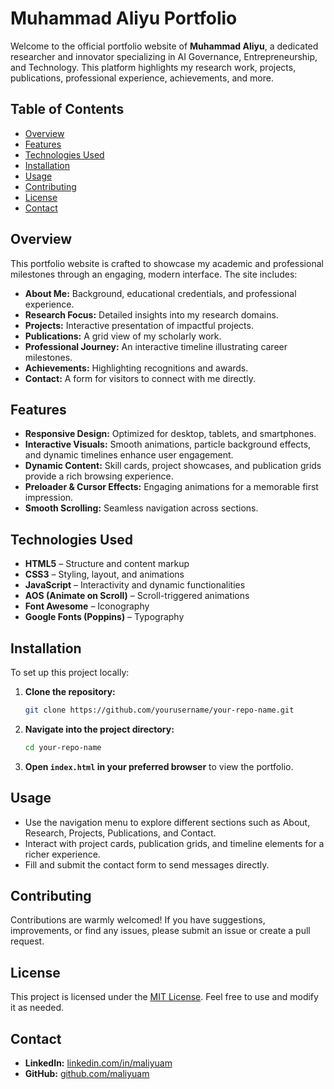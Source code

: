 # Muhammad Aliyu Portfolio

Welcome to the official portfolio website of **Muhammad Aliyu**, a dedicated researcher and innovator specializing in AI Governance, Entrepreneurship, and Technology. This platform highlights my research work, projects, publications, professional experience, achievements, and more.

## Table of Contents

- [Overview](#overview)
- [Features](#features)
- [Technologies Used](#technologies-used)
- [Installation](#installation)
- [Usage](#usage)
- [Contributing](#contributing)
- [License](#license)
- [Contact](#contact)

## Overview

This portfolio website is crafted to showcase my academic and professional milestones through an engaging, modern interface. The site includes:

- **About Me:** Background, educational credentials, and professional experience.
- **Research Focus:** Detailed insights into my research domains.
- **Projects:** Interactive presentation of impactful projects.
- **Publications:** A grid view of my scholarly work.
- **Professional Journey:** An interactive timeline illustrating career milestones.
- **Achievements:** Highlighting recognitions and awards.
- **Contact:** A form for visitors to connect with me directly.

## Features

- **Responsive Design:** Optimized for desktop, tablets, and smartphones.
- **Interactive Visuals:** Smooth animations, particle background effects, and dynamic timelines enhance user engagement.
- **Dynamic Content:** Skill cards, project showcases, and publication grids provide a rich browsing experience.
- **Preloader & Cursor Effects:** Engaging animations for a memorable first impression.
- **Smooth Scrolling:** Seamless navigation across sections.

## Technologies Used

- **HTML5** – Structure and content markup
- **CSS3** – Styling, layout, and animations
- **JavaScript** – Interactivity and dynamic functionalities
- **AOS (Animate on Scroll)** – Scroll-triggered animations
- **Font Awesome** – Iconography
- **Google Fonts (Poppins)** – Typography

## Installation

To set up this project locally:

1. **Clone the repository:**

   ```bash
   git clone https://github.com/yourusername/your-repo-name.git
   ```

2. **Navigate into the project directory:**

   ```bash
   cd your-repo-name
   ```

3. **Open `index.html` in your preferred browser** to view the portfolio.

## Usage

- Use the navigation menu to explore different sections such as About, Research, Projects, Publications, and Contact.
- Interact with project cards, publication grids, and timeline elements for a richer experience.
- Fill and submit the contact form to send messages directly.

## Contributing

Contributions are warmly welcomed! If you have suggestions, improvements, or find any issues, please submit an issue or create a pull request.

## License

This project is licensed under the [MIT License](LICENSE). Feel free to use and modify it as needed.

## Contact
- **LinkedIn:** [linkedin.com/in/maliyuam](https://www.linkedin.com/in/maliyuam)
- **GitHub:** [github.com/maliyuam](https://github.com/maliyuam)